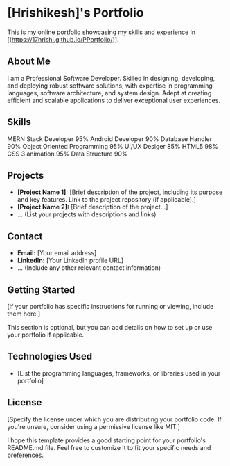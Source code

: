 #  [Hrishikesh]'s Portfolio

This is my online portfolio showcasing my skills and experience in [(https://17hrishi.github.io/PPortfolio/)].

##  About Me

I am a Professional Software Developer. Skilled in designing, developing, and deploying robust software solutions, with expertise in programming languages, software architecture, and system design. Adept at creating efficient and scalable applications to deliver exceptional user experiences.

##  Skills

MERN Stack Developer    95%
Android Developer      90%
Database Handler      90%
Object Oriented Programming  95%
UI/UX Desiger        85%
HTML5                98%
CSS 3 animation      95%
Data Structure        90%

##  Projects

*  **[Project Name 1]:** [Brief description of the project, including its purpose and key features. Link to the project repository (if applicable).]
*  **[Project Name 2]:** [Brief description of the project...]
*  ... (List your projects with descriptions and links)

##  Contact

*  **Email:** [Your email address]
*  **LinkedIn:** [Your LinkedIn profile URL]
*  ... (Include any other relevant contact information)

##  Getting Started

[If your portfolio has specific instructions for running or viewing, include them here.]

This section is optional, but you can add details on how to set up or use your portfolio if applicable.

##  Technologies Used

*  [List the programming languages, frameworks, or libraries used in your portfolio]

##  License

[Specify the license under which you are distributing your portfolio code. If you're unsure, consider using a permissive license like MIT.]

I hope this template provides a good starting point for your portfolio's README.md file. Feel free to customize it to fit your specific needs and preferences.
